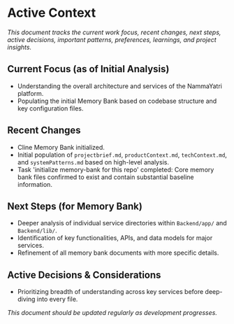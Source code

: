 # Active Context

_This document tracks the current work focus, recent changes, next steps, active decisions, important patterns, preferences, learnings, and project insights._

## Current Focus (as of Initial Analysis)
- Understanding the overall architecture and services of the NammaYatri platform.
- Populating the initial Memory Bank based on codebase structure and key configuration files.

## Recent Changes
- Cline Memory Bank initialized.
- Initial population of `projectbrief.md`, `productContext.md`, `techContext.md`, and `systemPatterns.md` based on high-level analysis.
- Task 'initialize memory-bank for this repo' completed: Core memory bank files confirmed to exist and contain substantial baseline information.

## Next Steps (for Memory Bank)
- Deeper analysis of individual service directories within `Backend/app/` and `Backend/lib/`.
- Identification of key functionalities, APIs, and data models for major services.
- Refinement of all memory bank documents with more specific details.

## Active Decisions & Considerations
- Prioritizing breadth of understanding across key services before deep-diving into every file.

_This document should be updated regularly as development progresses._
